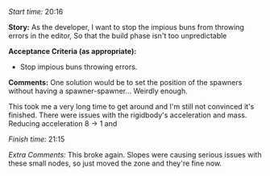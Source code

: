 
*Start time:* 20:16

**Story:** 
As the developer, I want to stop the impious buns from throwing errors in the editor,
So that the build phase isn't too unpredictable

**Acceptance Criteria (as appropriate):**
- Stop impious buns throwing errors.

**Comments:** 
One solution would be to set the position of the spawners without having a spawner-spawner... Weirdly enough.

This took me a very long time to get around and I'm still not convinced it's finished. There were issues with the rigidbody's acceleration and mass. Reducing acceleration 8 -> 1 and  

*Finish time:* 21:15

*Extra Comments:*
This broke again. Slopes were causing serious issues with these small nodes, so just moved the zone and they're fine now.
